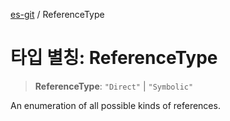 [es-git](../globals.md) / ReferenceType

# 타입 별칭: ReferenceType

> **ReferenceType**: `"Direct"` \| `"Symbolic"`

An enumeration of all possible kinds of references.
